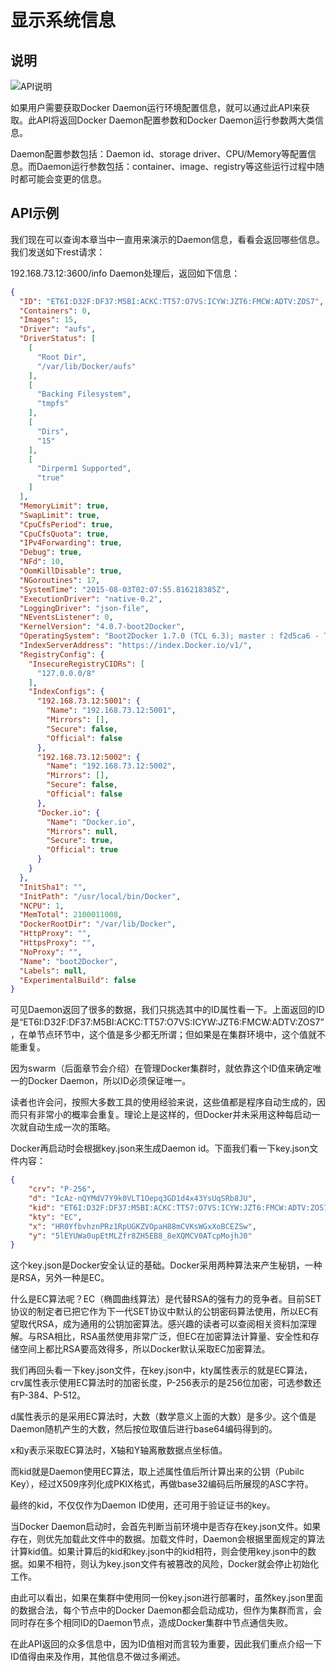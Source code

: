 # 显示系统信息

## 说明

![API说明](C:\Users\93281\Desktop\fef81f47-f686-4336-ae5c-128171f08b85.png)

如果用户需要获取Docker Daemon运行环境配置信息，就可以通过此API来获取。此API将返回Docker Daemon配置参数和Docker Daemon运行参数两大类信息。

Daemon配置参数包括：Daemon id、storage driver、CPU/Memory等配置信息。而Daemon运行参数包括：container、image、registry等这些运行过程中随时都可能会变更的信息。

## API示例

我们现在可以查询本章当中一直用来演示的Daemon信息，看看会返回哪些信息。我们发送如下rest请求：

192.168.73.12:3600/info
Daemon处理后，返回如下信息：

```json
{
  "ID": "ET6I:D32F:DF37:M5BI:ACKC:TT57:O7VS:ICYW:JZT6:FMCW:ADTV:ZOS7",
  "Containers": 0,
  "Images": 15,
  "Driver": "aufs",
  "DriverStatus": [
    [
      "Root Dir",
      "/var/lib/Docker/aufs"
    ],
    [
      "Backing Filesystem",
      "tmpfs"
    ],
    [
      "Dirs",
      "15"
    ],
    [
      "Dirperm1 Supported",
      "true"
    ]
  ],
  "MemoryLimit": true,
  "SwapLimit": true,
  "CpuCfsPeriod": true,
  "CpuCfsQuota": true,
  "IPv4Forwarding": true,
  "Debug": true,
  "NFd": 10,
  "OomKillDisable": true,
  "NGoroutines": 17,
  "SystemTime": "2015-08-03T02:07:55.816218385Z",
  "ExecutionDriver": "native-0.2",
  "LoggingDriver": "json-file",
  "NEventsListener": 0,
  "KernelVersion": "4.0.7-boot2Docker",
  "OperatingSystem": "Boot2Docker 1.7.0 (TCL 6.3); master : f2d5ca6 - Thu Jul  2 10:46:17 UTC 2015",
  "IndexServerAddress": "https://index.Docker.io/v1/",
  "RegistryConfig": {
    "InsecureRegistryCIDRs": [
      "127.0.0.0/8"
    ],
    "IndexConfigs": {
      "192.168.73.12:5001": {
        "Name": "192.168.73.12:5001",
        "Mirrors": [],
        "Secure": false,
        "Official": false
      },
      "192.168.73.12:5002": {
        "Name": "192.168.73.12:5002",
        "Mirrors": [],
        "Secure": false,
        "Official": false
      },
      "Docker.io": {
        "Name": "Docker.io",
        "Mirrors": null,
        "Secure": true,
        "Official": true
      }
    }
  },
  "InitSha1": "",
  "InitPath": "/usr/local/bin/Docker",
  "NCPU": 1,
  "MemTotal": 2100011008,
  "DockerRootDir": "/var/lib/Docker",
  "HttpProxy": "",
  "HttpsProxy": "",
  "NoProxy": "",
  "Name": "boot2Docker",
  "Labels": null,
  "ExperimentalBuild": false
}
```

可见Daemon返回了很多的数据，我们只挑选其中的ID属性看一下。上面返回的ID是“ET6I:D32F:DF37:M5BI:ACKC:TT57:O7VS:ICYW:JZT6:FMCW:ADTV:ZOS7”，在单节点环节中，这个值是多少都无所谓；但如果是在集群环境中，这个值就不能重复。

因为swarm（后面章节会介绍）在管理Docker集群时，就依靠这个ID值来确定唯一的Docker Daemon，所以ID必须保证唯一。

读者也许会问，按照大多数工具的使用经验来说，这些值都是程序自动生成的，因而只有非常小的概率会重复。理论上是这样的，但Docker并未采用这种每启动一次就自动生成一次的策略。

Docker再启动时会根据key.json来生成Daemon id。下面我们看一下key.json文件内容：

```json
{
    "crv": "P-256",
    "d": "IcAz-nQYMdV7Y9k0VLT1Oepq3GD1d4x43YsUqSRb8JU",
    "kid": "ET6I:D32F:DF37:M5BI:ACKC:TT57:O7VS:ICYW:JZT6:FMCW:ADTV:ZOS7",
    "kty": "EC",
    "x": "HR0YfbvhznPRz1RpUGKZVOpaH88mCVKsWGxXoBCEZSw",
    "y": "5lEYUWa0upEtMLZfr8ZH5EB8_8eXQMCV0ATcpMojhJ0"
}
```

这个key.json是Docker安全认证的基础。Docker采用两种算法来产生秘钥，一种是RSA，另外一种是EC。

什么是EC算法呢？EC（椭圆曲线算法）是代替RSA的强有力的竞争者。目前SET协议的制定者已把它作为下一代SET协议中默认的公钥密码算法使用，所以EC有望取代RSA，成为通用的公钥加密算法。感兴趣的读者可以查阅相关资料加深理解。与RSA相比，RSA虽然使用非常广泛，但EC在加密算法计算量、安全性和存储空间上都比RSA要高效得多，所以Docker默认采取EC加密算法。

我们再回头看一下key.json文件，在key.json中，kty属性表示的就是EC算法，crv属性表示使用EC算法时的加密长度，P-256表示的是256位加密，可选参数还有P-384、P-512。

d属性表示的是采用EC算法时，大数（数学意义上面的大数）是多少。这个值是Daemon随机产生的大数，然后按位取值后进行base64编码得到的。

x和y表示采取EC算法时，X轴和Y轴离散数据点坐标值。

而kid就是Daemon使用EC算法，取上述属性值后所计算出来的公钥（Pubilc Key），经过X509序列化成PKIX格式，再做base32编码后所展现的ASC字符。

最终的kid，不仅仅作为Daemon ID使用，还可用于验证证书的key。

当Docker Daemon启动时，会首先判断当前环境中是否存在key.json文件。如果存在，则优先加载此文件中的数据。加载文件时，Daemon会根据里面规定的算法计算kid值。如果计算后的kid和key.json中的kid相符，则会使用key.json中的数据。如果不相符，则认为key.json文件有被篡改的风险，Docker就会停止初始化工作。

由此可以看出，如果在集群中使用同一份key.json进行部署时，虽然key.json里面的数据合法，每个节点中的Docker Daemon都会启动成功，但作为集群而言，会同时存在多个相同ID的Daemon节点，造成Docker集群中节点通信失败。

在此API返回的众多信息中，因为ID值相对而言较为重要，因此我们重点介绍一下ID值得由来及作用，其他信息不做过多阐述。
